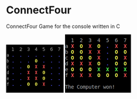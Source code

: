 # ConnectFour
ConnectFour Game for the console written in C

![ConnectFour](https://raw.githubusercontent.com/situx/ConnectFour/master/doc/en/img/connectfour.png "ConnectFour")
![ConnectFour2](https://raw.githubusercontent.com/situx/ConnectFour/master/doc/en/img/computerwon.png "ConnectFour2")
